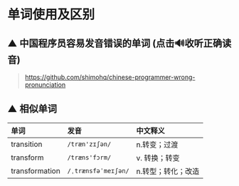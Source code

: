 # 单词使用及区别



## ▲ 中国程序员容易发音错误的单词 (点击🔊收听正确读音)
> https://github.com/shimohq/chinese-programmer-wrong-pronunciation




## ▲ 相似单词

|   单词   |  发音   |   中文释义   |
| :--- | :--- | :------- |
| transition |  `/træn'zɪʃən/`         |  n.转变；过渡    |
| transform | `/træns'fɔrm/`           | v. 转换；转变 |
| transformation | `/ˌtrænsfəˈmeɪʃən/` | n.转型；转化；改造 |
